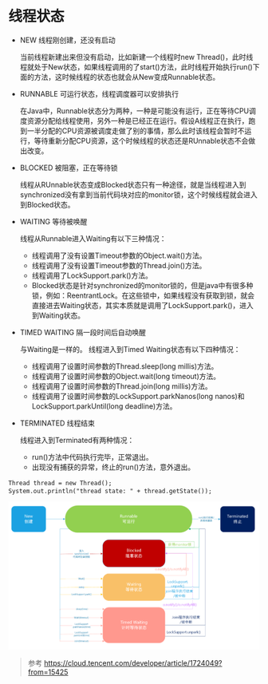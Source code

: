 # 线程状态

- NEW 线程刚创建，还没有启动

    当前线程新建出来但没有启动，比如新建一个线程时new Thread()，此时线程就处于New状态，如果线程调用的了start()方法，此时线程开始执行run()下面的方法，这时候线程的状态也就会从New变成Runnable状态。

- RUNNABLE 可运行状态，线程调度器可以安排执行

    在Java中，Runnable状态分为两种，一种是可能没有运行，正在等待CPU调度资源分配给线程使用，另外一种是已经正在运行。假设A线程正在执行，跑到一半分配的CPU资源被调度走做了别的事情，那么此时该线程会暂时不运行，等待重新分配CPU资源，这个时候线程的状态还是RUnnable状态不会做出改变。

- BLOCKED 被阻塞，正在等待锁

  线程从RUnnable状态变成Blocked状态只有一种途径，就是当线程进入到synchronized没有拿到当前代码块对应的monitor锁，这个时候线程就会进入到Blocked状态。

- WAITING 等待被唤醒

    线程从Runnable进入Waiting有以下三种情况：
  - 线程调用了没有设置Timeout参数的Object.wait()方法。
  - 线程调用了没有设置Timeout参数的Thread.join()方法。
  - 线程调用了LockSupport.park()方法。
  - Blocked状态是针对synchronized的monitor锁的，但是java中有很多种锁，例如：ReentrantLock。在这些锁中，如果线程没有获取到锁，就会直接进去Waiting状态，其实本质就是调用了LockSupport.park()，进入到Waiting状态。

- TIMED WAITING 隔一段时间后自动唤醒

    与Waiting是一样的。 线程进入到Timed Waiting状态有以下四种情况：

  - 线程调用了设置时间参数的Thread.sleep(long millis)方法。
  - 线程调用了设置时间参数的Object.wait(long timeout)方法。
  - 线程调用了设置时间参数的Thread.join(long millis)方法。
  - 线程调用了设置时间参数的LockSupport.parkNanos(long nanos)和LockSupport.parkUntil(long deadline)方法。

- TERMINATED 线程结束

    线程进入到Terminated有两种情况：
  - run()方法中代码执行完毕，正常退出。 
  - 出现没有捕获的异常，终止的run()方法，意外退出。

```
Thread thread = new Thread();
System.out.println("thread state: " + thread.getState());
```

![](./images/thread-state.png)

> 参考 https://cloud.tencent.com/developer/article/1724049?from=15425
